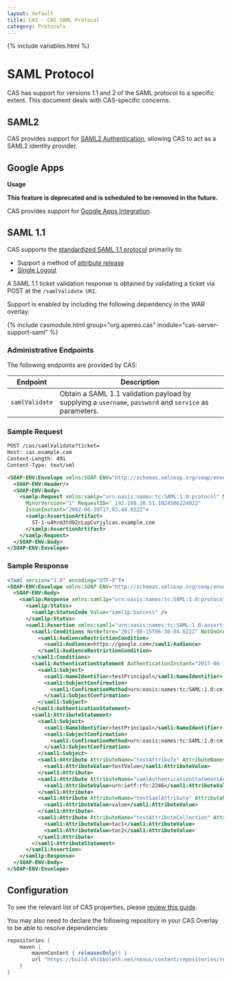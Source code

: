 ```yaml
---
layout: default
title: CAS - CAS SAML Protocol
category: Protocols
---
```


{% include variables.html %}

# SAML Protocol

CAS has support for versions 1.1 and 2 of the SAML protocol to a specific extent.
This document deals with CAS-specific concerns.

## SAML2

CAS provides support for [SAML2 Authentication](../installation/Configuring-SAML2-Authentication.html), allowing CAS to act
as a SAML2 identity provider.

## Google Apps

<div class="alert alert-warning"><strong>Usage</strong>
<p><strong>This feature is deprecated and is scheduled to be removed in the future.</strong></p>
</div>

CAS provides support for [Google Apps Integration](../integration/Google-Apps-Integration.html).

## SAML 1.1

CAS supports the [standardized SAML 1.1 protocol](http://en.wikipedia.org/wiki/SAML_1.1) primarily to:

- Support a method of [attribute release](../integration/Attribute-Release.html)
- [Single Logout](../installation/Logout-Single-Signout.html)

A SAML 1.1 ticket validation response is obtained by validating a ticket via POST at the `/samlValidate URI`.

Support is enabled by including the following dependency in the WAR overlay:

{% include casmodule.html group="org.apereo.cas" module="cas-server-support-saml" %}

### Administrative Endpoints

The following endpoints are provided by CAS:
 
| Endpoint          | Description
|-------------------|---------------------------------------------------------------------------------------------------
| `samlValidate`    | Obtain a SAML 1.1 validation payload by supplying a `username`, `password` and `service` as parameters.

### Sample Request

```xml
POST /cas/samlValidate?ticket=
Host: cas.example.com
Content-Length: 491
Content-Type: text/xml

<SOAP-ENV:Envelope xmlns:SOAP-ENV="http://schemas.xmlsoap.org/soap/envelope/">
  <SOAP-ENV:Header/>
  <SOAP-ENV:Body>
    <samlp:Request xmlns:samlp="urn:oasis:names:tc:SAML:1.0:protocol" MajorVersion="1"
      MinorVersion="1" RequestID="_192.168.16.51.1024506224022"
      IssueInstant="2002-06-19T17:03:44.022Z">
      <samlp:AssertionArtifact>
        ST-1-u4hrm3td92cLxpCvrjylcas.example.com
      </samlp:AssertionArtifact>
    </samlp:Request>
  </SOAP-ENV:Body>
</SOAP-ENV:Envelope>
```

### Sample Response

```xml
<?xml version="1.0" encoding="UTF-8"?>
<SOAP-ENV:Envelope xmlns:SOAP-ENV="http://schemas.xmlsoap.org/soap/envelope/">
  <SOAP-ENV:Body>
    <saml1p:Response xmlns:saml1p="urn:oasis:names:tc:SAML:1.0:protocol" InResponseTo="...." IssueInstant="2017-08-15T06:30:04.622Z" MajorVersion="1" MinorVersion="1" ResponseID="_bf6957bad275fc74a1c079a445581441">
      <saml1p:Status>
        <saml1p:StatusCode Value="saml1p:Success" />
      </saml1p:Status>
      <saml1:Assertion xmlns:saml1="urn:oasis:names:tc:SAML:1.0:assertion" AssertionID="_d9673d8af414cc9612929480b58cb2a1" IssueInstant="2017-08-15T06:30:04.622Z" Issuer="testIssuer" MajorVersion="1" MinorVersion="1">
        <saml1:Conditions NotBefore="2017-08-15T06:30:04.622Z" NotOnOrAfter="2017-08-15T06:30:05.622Z">
          <saml1:AudienceRestrictionCondition>
            <saml1:Audience>https://google.com</saml1:Audience>
          </saml1:AudienceRestrictionCondition>
        </saml1:Conditions>
        <saml1:AuthenticationStatement AuthenticationInstant="2017-08-15T06:46:43.585Z" AuthenticationMethod="urn:ietf:rfc:2246">
          <saml1:Subject>
            <saml1:NameIdentifier>testPrincipal</saml1:NameIdentifier>
            <saml1:SubjectConfirmation>
              <saml1:ConfirmationMethod>urn:oasis:names:tc:SAML:1.0:cm:artifact</saml1:ConfirmationMethod>
            </saml1:SubjectConfirmation>
          </saml1:Subject>
        </saml1:AuthenticationStatement>
        <saml1:AttributeStatement>
          <saml1:Subject>
            <saml1:NameIdentifier>testPrincipal</saml1:NameIdentifier>
            <saml1:SubjectConfirmation>
              <saml1:ConfirmationMethod>urn:oasis:names:tc:SAML:1.0:cm:artifact</saml1:ConfirmationMethod>
            </saml1:SubjectConfirmation>
          </saml1:Subject>
          <saml1:Attribute AttributeName="testAttribute" AttributeNamespace="whatever">
            <saml1:AttributeValue>testValue</saml1:AttributeValue>
          </saml1:Attribute>
          <saml1:Attribute AttributeName="samlAuthenticationStatementAuthMethod" AttributeNamespace="whatever">
            <saml1:AttributeValue>urn:ietf:rfc:2246</saml1:AttributeValue>
          </saml1:Attribute>
          <saml1:Attribute AttributeName="testSamlAttribute" AttributeNamespace="whatever">
            <saml1:AttributeValue>value</saml1:AttributeValue>
          </saml1:Attribute>
          <saml1:Attribute AttributeName="testAttributeCollection" AttributeNamespace="whatever">
            <saml1:AttributeValue>tac1</saml1:AttributeValue>
            <saml1:AttributeValue>tac2</saml1:AttributeValue>
          </saml1:Attribute>
        </saml1:AttributeStatement>
      </saml1:Assertion>
    </saml1p:Response>
  </SOAP-ENV:Body>
</SOAP-ENV:Envelope>
```


## Configuration

To see the relevant list of CAS properties, please [review this guide](../configuration/Configuration-Properties.html#saml-core).

You may also need to declare the following repository in
your CAS Overlay to be able to resolve dependencies:

```groovy
repositories {
    maven { 
        mavenContent { releasesOnly() }
        url "https://build.shibboleth.net/nexus/content/repositories/releases" 
    }
}
```
